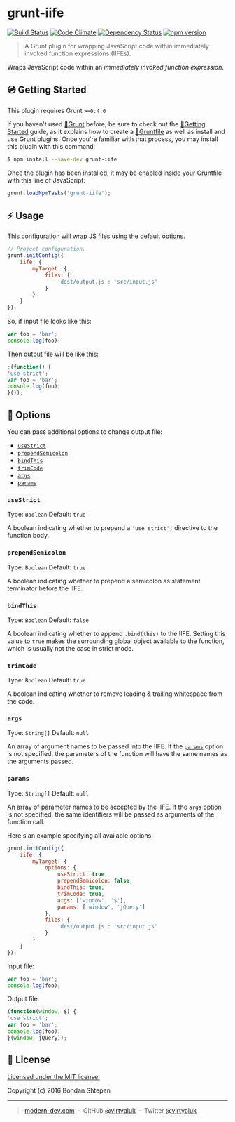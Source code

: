 # grunt-iife

[![Build Status](https://travis-ci.org/virtyaluk/grunt-iife.svg?branch=master)](https://travis-ci.org/virtyaluk/grunt-iife) [![Code Climate](https://codeclimate.com/github/virtyaluk/grunt-iife/badges/gpa.svg)](https://codeclimate.com/github/virtyaluk/grunt-iife) [![Dependency Status](https://gemnasium.com/virtyaluk/grunt-iife.svg)](https://gemnasium.com/virtyaluk/grunt-iife) [![npm version](https://badge.fury.io/js/grunt-iife.svg)](https://badge.fury.io/js/grunt-iife)


> A Grunt plugin for wrapping JavaScript code within immediately invoked function expressions (IIFEs).

Wraps JavaScript code within an *immediately invoked function expression*.


## :cd: Getting Started

This plugin requires Grunt `>=0.4.0`

If you haven't used [:link:Grunt](http://gruntjs.com/) before, be sure to check out the [:link:Getting Started](http://gruntjs.com/getting-started) guide, as it explains how to create a [:link:Gruntfile](http://gruntjs.com/sample-gruntfile) as well as install and use Grunt plugins. Once you're familiar with that process, you may install this plugin with this command:

```sh
$ npm install --save-dev grunt-iife
```

Once the plugin has been installed, it may be enabled inside your Gruntfile with this line of JavaScript:

```js
grunt.loadNpmTasks('grunt-iife');
```

## :zap: Usage

This configuration will wrap JS files using the default options.

```js
// Project configuration.
grunt.initConfig({
	iife: {
		myTarget: {
			files: {
				'dest/output.js': 'src/input.js'
			}
		}
	}
});
```

So, if input file looks like this:
```js
var foo = 'bar';
console.log(foo);
```

Then output file will be like this:
```js
;(function() {
'use strict';
var foo = 'bar';
console.log(foo);
}());
```

## :wrench: Options

You can pass additional options to change output file:

- [`useStrict`](#useStrict)
- [`prependSemicolon`](#prependSemicolon)
- [`bindThis`](#bindThis)
- [`trimCode`](#trimCode)
- [`args`](#args)
- [`params`](#params)

### `useStrict`

Type: `Boolean`
Default: `true`

A boolean indicating whether to prepend a `'use strict';` directive to the function body.

### `prependSemicolon`

Type: `Boolean`
Default: `true`

A boolean indicating whether to prepend a semicolon as statement terminator before the IIFE.

### `bindThis`

Type: `Boolean`
Default: `false`

A boolean indicating whether to append `.bind(this)` to the IIFE. Setting this value to `true` makes the surrounding global object available to the function, which is usually not the case in strict mode.

### `trimCode`

Type: `Boolean`
Default: `true`

A boolean indicating whether to remove leading & trailing whitespace from the code.

### `args`

Type: `String[]`
Default: `null`

An array of argument names to be passed into the IIFE. If the [`params`](#params) option is not specified, the parameters of the function will have the same names as the arguments passed.

### `params`

Type: `String[]`
Default: `null`

An array of parameter names to be accepted by the IIFE. If the [`args`](#args) option is not specified, the same identifiers will be passed as arguments of the function call.

Here's an example specifying all available options:

```js
grunt.initConfig({
	iife: {
		myTarget: {
			options: {
				useStrict: true,
				prependSemicolon: false,
				bindThis: true,
				trimCode: true,
				args: ['window', '$'],
				params: ['window', 'jQuery']
			},
			files: {
				'dest/output.js': 'src/input.js'
			}
		}
	}
});
```

Input file:

```js
var foo = 'bar';
console.log(foo);
```

Output file:

```js
(function(window, $) {
'use strict';
var foo = 'bar';
console.log(foo);
}(window, jQuery));
```

## :green_book: License

[Licensed under the MIT license.](https://github.com/virtyaluk/grunt-iife/blob/master/LICENSE)

Copyright (c) 2016 Bohdan Shtepan

---

> [modern-dev.com](http://modern-dev.com) &nbsp;&middot;&nbsp;
> GitHub [@virtyaluk](https://github.com/virtyaluk) &nbsp;&middot;&nbsp;
> Twitter [@virtyaluk](https://twitter.com/virtyaluk)